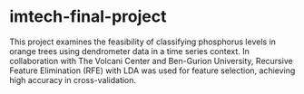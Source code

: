 # imtech-final-project
This project examines the feasibility of classifying phosphorus levels in orange trees using dendrometer data in a time series context. In collaboration with The Volcani Center and Ben-Gurion University, Recursive Feature Elimination (RFE) with LDA was used for feature selection, achieving high accuracy in cross-validation.
